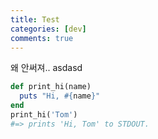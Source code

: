 ```yaml
---
title: Test
categories: [dev]
comments: true
---
```


왜 안써져.. asdasd

```ruby
def print_hi(name)
  puts "Hi, #{name}"
end
print_hi('Tom')
#=> prints 'Hi, Tom' to STDOUT.
```
